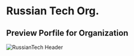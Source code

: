 # Russian Tech Org.
## Preview Porfile for Organization
![RussianTech Header](https://github.com/RussianTech-IT/.github/assets/107361187/8a1c1b93-51ef-4f31-ba8d-268696eb55c3)
